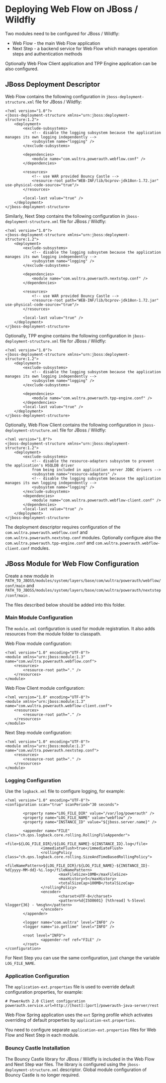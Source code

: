 # Deploying Web Flow on JBoss / Wildfly

Two modules need to be configured for JBoss / Wildfly:
- Web Flow - the main Web Flow application
- Next Step - a backend service for Web Flow which manages operation steps and authentication methods

Optionally Web Flow Client application and TPP Engine application can be also configured. 

## JBoss Deployment Descriptor 

Web Flow contains the following configuration in `jboss-deployment-structure.xml` file for JBoss / Wildfly:

```
<?xml version="1.0"?>
<jboss-deployment-structure xmlns="urn:jboss:deployment-structure:1.2">
	<deployment>
		<exclude-subsystems>
			<!-- disable the logging subsystem because the application manages its own logging independently -->
			<subsystem name="logging" />
		</exclude-subsystems>

		<dependencies>
			<module name="com.wultra.powerauth.webflow.conf" />
		</dependencies>
		
		<resources>
			<!-- use WAR provided Bouncy Castle -->
			<resource-root path="WEB-INF/lib/bcprov-jdk18on-1.72.jar" use-physical-code-source="true"/>
		</resources>

		<local-last value="true" />
	</deployment>
</jboss-deployment-structure>
```

Similarly, Next Step contains the following configuration in `jboss-deployment-structure.xml` file for JBoss / Wildfly:
```
<?xml version="1.0"?>
<jboss-deployment-structure xmlns="urn:jboss:deployment-structure:1.2">
	<deployment>
		<exclude-subsystems>
			<!-- disable the logging subsystem because the application manages its own logging independently -->
			<subsystem name="logging" />
		</exclude-subsystems>

		<dependencies>
			<module name="com.wultra.powerauth.nextstep.conf" />
		</dependencies>
		
		<resources>
			<!-- use WAR provided Bouncy Castle -->
			<resource-root path="WEB-INF/lib/bcprov-jdk18on-1.72.jar" use-physical-code-source="true"/>
		</resources>

		<local-last value="true" />
	</deployment>
</jboss-deployment-structure>
```

Optionally, TPP engine contains the following configuration in `jboss-deployment-structure.xml` file for JBoss / Wildfly:
```
<?xml version="1.0"?>
<jboss-deployment-structure xmlns="urn:jboss:deployment-structure:1.2">
	<deployment>
		<exclude-subsystems>
			<!-- disable the logging subsystem because the application manages its own logging independently -->
			<subsystem name="logging" />
		</exclude-subsystems>

		<dependencies>
			<module name="com.wultra.powerauth.tpp-engine.conf" />
		</dependencies>
		<local-last value="true" />
	</deployment>
</jboss-deployment-structure>
```

Optionally, Web Flow Client contains the following configuration in `jboss-deployment-structure.xml` file for JBoss / Wildfly:

```
<?xml version="1.0"?>
<jboss-deployment-structure xmlns="urn:jboss:deployment-structure:1.2">
	<deployment>
		<exclude-subsystems>
			<!-- disable the resource-adapters subsystem to prevent the application's HSQLDB driver
			from being included in application server JDBC drivers -->
			<subsystem name="resource-adapters" />
			<!-- disable the logging subsystem because the application manages its own logging independently -->
			<subsystem name="logging" />
		</exclude-subsystems>
		<dependencies>
			<module name="com.wultra.powerauth.webflow-client.conf" />
		</dependencies>
		<local-last value="true" />
	</deployment>
</jboss-deployment-structure>
```

The deployment descriptor requires configuration of the `com.wultra.powerauth.webflow.conf` and `com.wultra.powerauth.nextstep.conf` modules.
Optionally configure also the `com.wultra.powerauth.tpp-engine.conf` and `com.wultra.powerauth.webflow-client.conf` modules.

## JBoss Module for Web Flow Configuration

Create a new module in `PATH_TO_JBOSS/modules/system/layers/base/com/wultra/powerauth/webflow/conf/main` and `PATH_TO_JBOSS/modules/system/layers/base/com/wultra/powerauth/nextstep/conf/main` .

The files described below should be added into this folder.

### Main Module Configuration

The `module.xml` configuration is used for module registration. It also adds resources from the module folder to classpath.

Web Flow module configuration:
```
<?xml version="1.0" encoding="UTF-8"?>
<module xmlns="urn:jboss:module:1.3" name="com.wultra.powerauth.webflow.conf">
    <resources>
        <resource-root path="." />
    </resources>
</module>
```

Web Flow Client module configuration:
```
<?xml version="1.0" encoding="UTF-8"?>
<module xmlns="urn:jboss:module:1.3" name="com.wultra.powerauth.webflow-client.conf">
    <resources>
        <resource-root path="." />
    </resources>
</module>
```

Next Step module configuration: 
```
<?xml version="1.0" encoding="UTF-8"?>
<module xmlns="urn:jboss:module:1.3" name="com.wultra.powerauth.nextstep.conf">
    <resources>
        <resource-root path="." />
    </resources>
</module>
```

### Logging Configuration

Use the `logback.xml` file to configure logging, for example:
```
<?xml version="1.0" encoding="UTF-8"?>
<configuration scan="true" scanPeriod="30 seconds">

        <property name="LOG_FILE_DIR" value="/var/log/powerauth" />
        <property name="LOG_FILE_NAME" value="webflow" />
        <property name="INSTANCE_ID" value="${jboss.server.name}" />

        <appender name="FILE" class="ch.qos.logback.core.rolling.RollingFileAppender">
                <file>${LOG_FILE_DIR}/${LOG_FILE_NAME}-${INSTANCE_ID}.log</file>
                <immediateFlush>true</immediateFlush>
                <rollingPolicy class="ch.qos.logback.core.rolling.SizeAndTimeBasedRollingPolicy">
                        <fileNamePattern>${LOG_FILE_DIR}/${LOG_FILE_NAME}-${INSTANCE_ID}-%d{yyyy-MM-dd}-%i.log</fileNamePattern>
                        <maxFileSize>10MB</maxFileSize>
                        <maxHistory>5</maxHistory>
                        <totalSizeCap>100MB</totalSizeCap>
                </rollingPolicy>
                <encoder>
                        <charset>UTF-8</charset>
                        <pattern>%d{ISO8601} [%thread] %-5level %logger{36} - %msg%n</pattern>
                </encoder>
        </appender>

        <logger name="com.wultra" level="INFO" />
        <logger name="io.getlime" level="INFO" />

        <root level="INFO">
                <appender-ref ref="FILE" />
        </root>
</configuration>
```

For Next Step you can use the same configuration, just change the variable `LOG_FILE_NAME`.

### Application Configuration

The `application-ext.properties` file is used to override default configuration properties, for example:
```
# PowerAuth 2.0 Client configuration
powerauth.service.url=http://[host]:[port]/powerauth-java-server/rest
```

Web Flow Spring application uses the `ext` Spring profile which activates overriding of default properties by `application-ext.properties`.

You need to configure separate `application-ext.properties` files for Web Flow and Next Step in each module. 

### Bouncy Castle Installation

The Bouncy Castle library for JBoss / Wildfly is included in the Web Flow and Next Step war files. The library is configured 
using the `jboss-deployment-structure.xml` descriptor. Global module configuration of Bouncy Castle is no longer required.